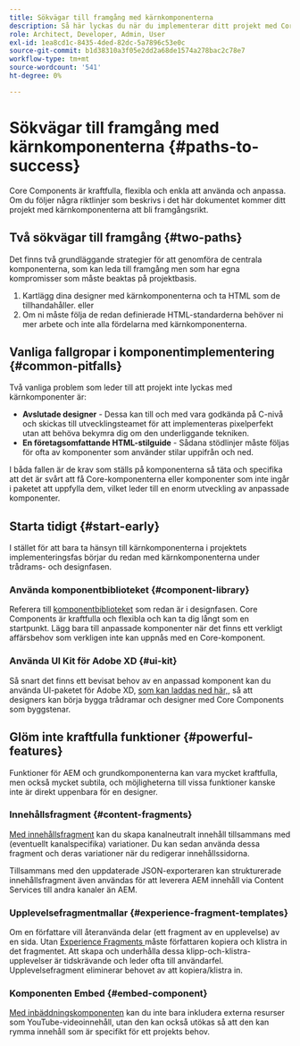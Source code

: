 ```yaml
---
title: Sökvägar till framgång med kärnkomponenterna
description: Så här lyckas du när du implementerar ditt projekt med Core Components
role: Architect, Developer, Admin, User
exl-id: 1ea8cd1c-8435-4ded-82dc-5a7896c53e0c
source-git-commit: b1d38310a3f05e2dd2a68de1574a278bac2c78e7
workflow-type: tm+mt
source-wordcount: '541'
ht-degree: 0%

---
```



# Sökvägar till framgång med kärnkomponenterna {#paths-to-success}

Core Components är kraftfulla, flexibla och enkla att använda och anpassa. Om du följer några riktlinjer som beskrivs i det här dokumentet kommer ditt projekt med kärnkomponenterna att bli framgångsrikt.

## Två sökvägar till framgång {#two-paths}

Det finns två grundläggande strategier för att genomföra de centrala komponenterna, som kan leda till framgång men som har egna kompromisser som måste beaktas på projektbasis.

1. Kartlägg dina designer med kärnkomponenterna och ta HTML som de tillhandahåller. eller
1. Om ni måste följa de redan definierade HTML-standarderna behöver ni mer arbete och inte alla fördelarna med kärnkomponenterna.

## Vanliga fallgropar i komponentimplementering {#common-pitfalls}

Två vanliga problem som leder till att projekt inte lyckas med kärnkomponenter är:

* **Avslutade designer** - Dessa kan till och med vara godkända på C-nivå och skickas till utvecklingsteamet för att implementeras pixelperfekt utan att behöva bekymra dig om den underliggande tekniken.
* **En företagsomfattande HTML-stilguide** - Sådana stödlinjer måste följas för ofta av komponenter som använder stilar uppifrån och ned.

I båda fallen är de krav som ställs på komponenterna så täta och specifika att det är svårt att få Core-komponenterna eller komponenter som inte ingår i paketet att uppfylla dem, vilket leder till en enorm utveckling av anpassade komponenter.

## Starta tidigt {#start-early}

I stället för att bara ta hänsyn till kärnkomponenterna i projektets implementeringsfas börjar du redan med kärnkomponenterna under trådrams- och designfasen.

### Använda komponentbiblioteket {#component-library}

Referera till [komponentbiblioteket](https://adobe.com/go/aem_cmp_library) som redan är i designfasen. Core Components är kraftfulla och flexibla och kan ta dig långt som en startpunkt. Lägg bara till anpassade komponenter när det finns ett verkligt affärsbehov som verkligen inte kan uppnås med en Core-komponent.

### Använda UI Kit för Adobe XD {#ui-kit}

Så snart det finns ett bevisat behov av en anpassad komponent kan du använda UI-paketet för Adobe XD, [som kan laddas ned här,](https://experienceleague.adobe.com/docs/experience-manager-learn/assets/AEM-CoreComponents-UI-Kit.xd), så att designers kan börja bygga trådramar och designer med Core Components som byggstenar.

## Glöm inte kraftfulla funktioner {#powerful-features}

Funktioner för AEM och grundkomponenterna kan vara mycket kraftfulla, men också mycket subtila, och möjligheterna till vissa funktioner kanske inte är direkt uppenbara för en designer.

### Innehållsfragment {#content-fragments}

[Med innehållsfragment](https://experienceleague.adobe.com/docs/experience-manager-cloud-service/sites/authoring/fundamentals/content-fragments.html) kan du skapa kanalneutralt innehåll tillsammans med (eventuellt kanalspecifika) variationer. Du kan sedan använda dessa fragment och deras variationer när du redigerar innehållssidorna.

Tillsammans med den uppdaterade JSON-exporteraren kan strukturerade innehållsfragment även användas för att leverera AEM innehåll via Content Services till andra kanaler än AEM.

### Upplevelsefragmentmallar {#experience-fragment-templates}

Om en författare vill återanvända delar (ett fragment av en upplevelse) av en sida. Utan [Experience Fragments ](https://experienceleague.adobe.com/docs/experience-manager-cloud-service/sites/authoring/fundamentals/experience-fragments.html) måste författaren kopiera och klistra in det fragmentet. Att skapa och underhålla dessa klipp-och-klistra-upplevelser är tidskrävande och leder ofta till användarfel. Upplevelsefragment eliminerar behovet av att kopiera/klistra in.

### Komponenten Embed {#embed-component}

[Med inbäddningskomponenten](/help/components/embed.md) kan du inte bara inkludera externa resurser som YouTube-videoinnehåll, utan den kan också utökas så att den kan rymma innehåll som är specifikt för ett projekts behov.
